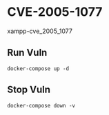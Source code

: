 # CVE-2005-1077

xampp-cve_2005_1077

## Run Vuln

```
docker-compose up -d
```

## Stop Vuln

```
docker-compose down -v
```

